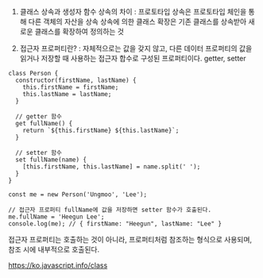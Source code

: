 1. 클래스 상속과 생성자 함수 상속의 차이
   : 프로토타입 상속은 프로토타입 체인을 통해 다른 객체의 자산을 상속
   상속에 의한 클래스 확장은 기존 클래스를 상속받아 새로운 클래스를 확장하여 정의하는 것

2. 접근자 프로퍼티란?
   : 자체적으로는 값을 갖지 않고, 다른 데이터 프로퍼티의 값을 읽거나 저장할 때 사용하는 접근자 합수로 구성된 프로퍼티이다.
   getter, setter

```
class Person {
  constructor(firstName, lastName) {
    this.firstName = firstName;
    this.lastName = lastName;
  }

  // getter 함수
  get fullName() {
    return `${this.firstName} ${this.lastName}`;
  }

  // setter 함수
  set fullName(name) {
    [this.firstName, this.lastName] = name.split(' ');
  }
}

const me = new Person('Ungmoo', 'Lee');

// 접근자 프로퍼티 fullName에 값을 저장하면 setter 함수가 호출된다.
me.fullName = 'Heegun Lee';
console.log(me); // { firstName: "Heegun", lastName: "Lee" }
```

접근자 프로퍼티는 호출하는 것이 아니라, 프로퍼티처럼 참조하는 형식으로 사용되며, 참조 시에 내부적으로 호출된다.

https://ko.javascript.info/class

